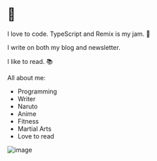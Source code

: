 # 👋

I love to code. TypeScript and Remix is my jam. 🤘

I write on both my blog and newsletter.

I like to read. 📚

All about me:

- Programming
- Writer
- Naruto
- Anime
- Fitness
- Martial Arts
- Love to read

![image](https://github.com/narutosstudent/narutosstudent/assets/49603590/ba1f5733-daeb-4ac5-9b08-66fe23bcdede)
